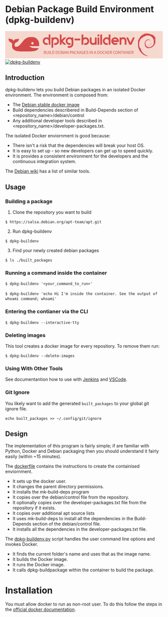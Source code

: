 # Debian Package Build Environment (dpkg-buildenv)
![alt text](./dpkg-buildenv/Documentation/dpkg-buildenv-logo.png "Logo")
[![dpkg-buildenv](https://github.com/aidan-gallagher/dpkg-buildenv/actions/workflows/dpkg-buildenv.yml/badge.svg)](https://github.com/aidan-gallagher/dpkg-buildenv/actions/workflows/dpkg-buildenv.yml)
## Introduction
dpkg-buildenv lets you build Debian packages in an isolated Docker environment. The environment is composed from:
* The [Debian stable docker image](https://hub.docker.com/_/debian/)
* Build dependencies describered in Build-Depends section of <repository_name>/debian/control
* Any additional developer tools described in <repository_name>/developer-packages.txt.

The isolated Docker enviornment is good because:
* There isn't a risk that the dependencies will break your host OS.
* It is easy to set up  - so new developers can get up to speed quickly.
* It is provides a consistent environment for the developers and the continuous integration system.

The [Debian wiki](https://wiki.debian.org/SystemBuildTools#Package_build_tools) has a list of similar tools.

## Usage

### Building a package
1. Clone the repository you want to build
```
$ https://salsa.debian.org/apt-team/apt.git
```

2. Run dpkg-buildenv
```
$ dpkg-buildenv
```

3. Find your newly created debian packages
```
$ ls ./built_packages
```

### Running a command inside the container
```
$ dpkg-buildenv '<your_command_to_run>'

$ dpkg-buildenv 'echo Hi I'm inside the container. See the output of whoami command; whoami'
```
### Entering the contianer via the CLI
```
$ dpkg-buildenv --interactive-tty
```

### Deleting images
This tool creates a docker image for every repository. To remove them run:
```
$ dpkg-buildenv --delete-images
```

### Using With Other Tools
See documentantion how to use with [Jenkins](./dpkg-buildenv/Documentation/using-with-jenkins.md) and [VSCode](./dpkg-buildenv/Documentation/using-with-vscode.md).

### Git Ignore
You likely want to add the generated `built_packages` to your global git ignore file.
```
echo built_packages >> ~/.config/git/ignore
```

## Design

The implementation of this program is fairly simple; if are familiar with Python, Docker and Debian packaging then you should understand it fairly easily (within ~15 minutes).  

The [dockerfile](./Dockerfile) contains the instructions to create the containised enviornment.  
* It sets up the docker user.
* It changes the parent directory permissions.
* It installs the mk-build-deps program
* It copies over the debian/control file from the repository.
* It optionally copies over the developer-packages.txt file from the repository if it exists.
* It copies over additional apt source lists
* It uses mk-build-deps to install all the dependencies in the Build-Depends section of the debian/control file.
* It installs all the dependencies in the developer-packages.txt file.

The [dpkg-buildenv.py](./dpkg-buildenv.py) script handles the user command line options and invokes Docker.
* It finds the current folder's name and uses that as the image name.
* It builds the Docker image.
* It runs the Docker image.
* It calls dpkg-buildpackage within the container to build the package.

# Installation

You must allow docker to run as non-root user. To do this follow the steps in the [official docker documentation](https://docs.docker.com/engine/install/linux-postinstall/#manage-docker-as-a-non-root-user).
